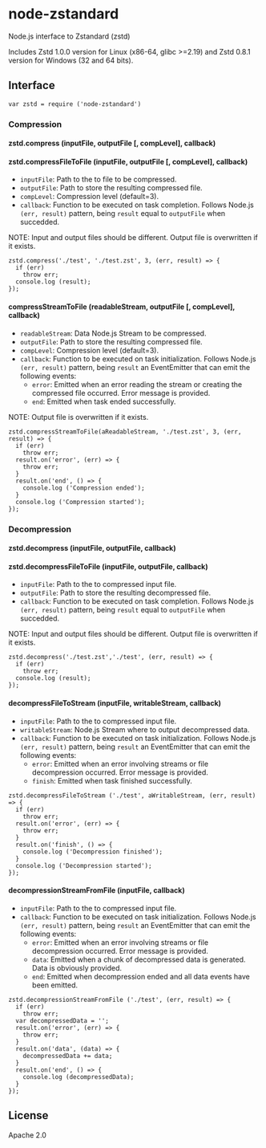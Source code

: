 # node-zstandard
Node.js interface to Zstandard (zstd)

Includes Zstd 1.0.0 version for Linux (x86-64, glibc >=2.19) and Zstd 0.8.1 version for Windows (32 and 64 bits).

## Interface

`var zstd = require ('node-zstandard')`

### Compression

#### zstd.compress (inputFile, outputFile [, compLevel], callback)
#### zstd.compressFileToFile (inputFile, outputFile [, compLevel], callback)

* `inputFile`: Path to the to file to be compressed.
* `outputFile`: Path to store the resulting compressed file. 
* `compLevel`: Compression level (default=3).
* `callback`: Function to be executed on task completion. Follows Node.js `(err, result)` pattern, being `result` equal to `outputFile` when succedded.

NOTE: Input and output files should be different. Output file is overwritten if it exists.

```
zstd.compress('./test', './test.zst', 3, (err, result) => {
  if (err)
    throw err;
  console.log (result);
});
```

#### compressStreamToFile (readableStream, outputFile [, compLevel], callback)

* `readableStream`: Data Node.js Stream to be compressed.
* `outputFile`: Path to store the resulting compressed file. 
* `compLevel`: Compression level (default=3).
* `callback`: Function to be executed on task initialization. Follows Node.js `(err, result)` pattern, being `result` an EventEmitter that can emit the following events:
  * `error`: Emitted when an error reading the stream or creating the compressed file occurred. Error message is provided.
  * `end`: Emitted when task ended successfully.

NOTE: Output file is overwritten if it exists.

```
zstd.compressStreamToFile(aReadableStream, './test.zst', 3, (err, result) => {
  if (err)
    throw err;
  result.on('error', (err) => {
    throw err;
  }
  result.on('end', () => {
    console.log ('Compression ended');
  }
  console.log ('Compression started');
});
```

### Decompression

#### zstd.decompress (inputFile, outputFile, callback)
#### zstd.decompressFileToFile (inputFile, outputFile, callback)

* `inputFile`: Path to the to compressed input file.
* `outputFile`: Path to store the resulting decompressed file. 
* `callback`: Function to be executed on task completion. Follows Node.js `(err, result)` pattern, being `result` equal to `outputFile` when succedded.

NOTE: Input and output files should be different. Output file is overwritten if it exists.

```
zstd.decompress('./test.zst','./test', (err, result) => {
  if (err)
    throw err;
  console.log (result);
});
```

#### decompressFileToStream (inputFile, writableStream, callback)

* `inputFile`: Path to the to compressed input file.
* `writableStream`: Node.js Stream where to output decompressed data.
* `callback`: Function to be executed on task initialization. Follows Node.js `(err, result)` pattern, being `result` an EventEmitter that can emit the following events:
  * `error`: Emitted when an error involving streams or file decompression occurred. Error message is provided.
  * `finish`: Emitted when task finished successfully.

```
zstd.decompressFileToStream ('./test', aWritableStream, (err, result) => {
  if (err)
    throw err;
  result.on('error', (err) => {
    throw err;
  }
  result.on('finish', () => {
    console.log ('Decompression finished');
  }
  console.log ('Decompression started');
});
```

#### decompressionStreamFromFile (inputFile, callback)

* `inputFile`: Path to the to compressed input file.
* `callback`: Function to be executed on task initialization. Follows Node.js `(err, result)` pattern, being `result` an EventEmitter that can emit the following events:
  * `error`: Emitted when an error involving streams or file decompression occurred. Error message is provided.
  * `data`: Emitted when a chunk of decompressed data is generated. Data is obviously provided.
  * `end`: Emitted when decompression ended and all data events have been emitted.

```
zstd.decompressionStreamFromFile ('./test', (err, result) => {
  if (err)
    throw err;
  var decompressedData = '';
  result.on('error', (err) => {
    throw err;
  }
  result.on('data', (data) => {
    decompressedData += data;
  }
  result.on('end', () => {
    console.log (decompressedData);
  }
});
```

## License
Apache 2.0

